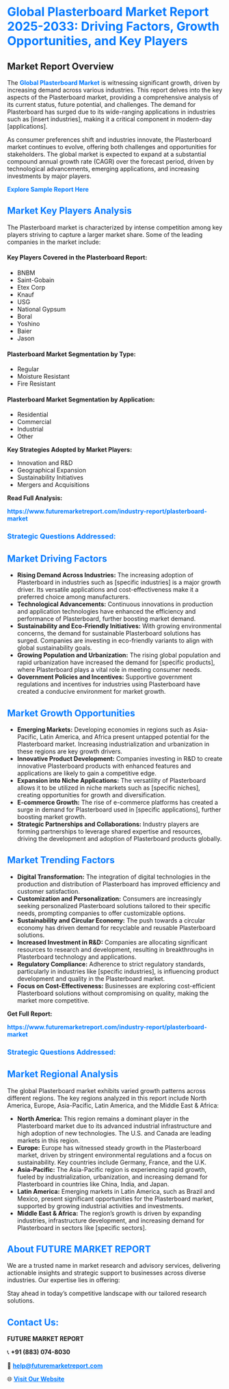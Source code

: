 <h1 style="color: #007BFF;">Global Plasterboard Market Report 2025-2033: Driving Factors, Growth Opportunities, and Key Players</h1>

<section id="overview">
<h2>Market Report Overview</h2>
<p>The <a href="https://www.futuremarketreport.com/industry-report/plasterboard-market" style="color: #007BFF; text-decoration: none;"><strong>Global Plasterboard Market</strong></a> is witnessing significant growth, driven by increasing demand across various industries. This report delves into the key aspects of the Plasterboard market, providing a comprehensive analysis of its current status, future potential, and challenges. The demand for Plasterboard has surged due to its wide-ranging applications in industries such as [insert industries], making it a critical component in modern-day [applications].</p>
<p>As consumer preferences shift and industries innovate, the Plasterboard market continues to evolve, offering both challenges and opportunities for stakeholders. The global market is expected to expand at a substantial compound annual growth rate (CAGR) over the forecast period, driven by technological advancements, emerging applications, and increasing investments by major players.</p>
</section>

<section id="overview">
<p><a href="https://www.futuremarketreport.com/request-sample/reportId=88028" style="color: #007BFF; text-decoration: none;"><strong>Explore Sample Report Here</strong></a></p>
</section>

<section id="key-players">
<h2 style="color: #007BFF;">Market Key Players Analysis</h2>
<p>The Plasterboard market is characterized by intense competition among key players striving to capture a larger market share. Some of the leading companies in the market include:</p>
<h4>Key Players Covered in the Plasterboard Report:</h4>
<ul><li>BNBM</li><li>Saint-Gobain</li><li>Etex Corp</li><li>Knauf</li><li>USG</li><li>National Gypsum</li><li>Boral</li><li>Yoshino</li><li>Baier</li><li>Jason</li></ul>
<h4>Plasterboard Market Segmentation by Type:</h4>
<ul><li>Regular</li><li>Moisture Resistant</li><li>Fire Resistant</li></ul>

<h4>Plasterboard Market Segmentation by Application:</h4>
<ul><li>Residential</li><li>Commercial</li><li>Industrial</li><li>Other</li></ul>
<p><strong>Key Strategies Adopted by Market Players:</strong></p>
<ul>
<li>Innovation and R&D</li>
<li>Geographical Expansion</li>
<li>Sustainability Initiatives</li>
<li>Mergers and Acquisitions</li>
</ul>
</section>

<section>
<p><strong>Read Full Analysis: </strong></p><a href="https://www.futuremarketreport.com/industry-report/plasterboard-market" style="color: #007BFF; text-decoration: none;"><strong>https://www.futuremarketreport.com/industry-report/plasterboard-market</strong></a>
<h3 style="color: #007BFF;">Strategic Questions Addressed:</h3>
</section>

<section id="driving-factors">
<h2 style="color: #007BFF;">Market Driving Factors</h2>
<ul>
<li><strong>Rising Demand Across Industries:</strong> The increasing adoption of Plasterboard in industries such as [specific industries] is a major growth driver. Its versatile applications and cost-effectiveness make it a preferred choice among manufacturers.</li>
<li><strong>Technological Advancements:</strong> Continuous innovations in production and application technologies have enhanced the efficiency and performance of Plasterboard, further boosting market demand.</li>
<li><strong>Sustainability and Eco-Friendly Initiatives:</strong> With growing environmental concerns, the demand for sustainable Plasterboard solutions has surged. Companies are investing in eco-friendly variants to align with global sustainability goals.</li>
<li><strong>Growing Population and Urbanization:</strong> The rising global population and rapid urbanization have increased the demand for [specific products], where Plasterboard plays a vital role in meeting consumer needs.</li>
<li><strong>Government Policies and Incentives:</strong> Supportive government regulations and incentives for industries using Plasterboard have created a conducive environment for market growth.</li>
</ul>
</section>

<section id="growth-opportunities">
<h2 style="color: #007BFF;">Market Growth Opportunities</h2>
<ul>
<li><strong>Emerging Markets:</strong> Developing economies in regions such as Asia-Pacific, Latin America, and Africa present untapped potential for the Plasterboard market. Increasing industrialization and urbanization in these regions are key growth drivers.</li>
<li><strong>Innovative Product Development:</strong> Companies investing in R&D to create innovative Plasterboard products with enhanced features and applications are likely to gain a competitive edge.</li>
<li><strong>Expansion into Niche Applications:</strong> The versatility of Plasterboard allows it to be utilized in niche markets such as [specific niches], creating opportunities for growth and diversification.</li>
<li><strong>E-commerce Growth:</strong> The rise of e-commerce platforms has created a surge in demand for Plasterboard used in [specific applications], further boosting market growth.</li>
<li><strong>Strategic Partnerships and Collaborations:</strong> Industry players are forming partnerships to leverage shared expertise and resources, driving the development and adoption of Plasterboard products globally.</li>
</ul>
</section>

<section id="trending-factors">
<h2 style="color: #007BFF;">Market Trending Factors</h2>
<ul>
<li><strong>Digital Transformation:</strong> The integration of digital technologies in the production and distribution of Plasterboard has improved efficiency and customer satisfaction.</li>
<li><strong>Customization and Personalization:</strong> Consumers are increasingly seeking personalized Plasterboard solutions tailored to their specific needs, prompting companies to offer customizable options.</li>
<li><strong>Sustainability and Circular Economy:</strong> The push towards a circular economy has driven demand for recyclable and reusable Plasterboard solutions.</li>
<li><strong>Increased Investment in R&D:</strong> Companies are allocating significant resources to research and development, resulting in breakthroughs in Plasterboard technology and applications.</li>
<li><strong>Regulatory Compliance:</strong> Adherence to strict regulatory standards, particularly in industries like [specific industries], is influencing product development and quality in the Plasterboard market.</li>
<li><strong>Focus on Cost-Effectiveness:</strong> Businesses are exploring cost-efficient Plasterboard solutions without compromising on quality, making the market more competitive.</li>
</ul>
</section>

<section>
<p><strong>Get Full Report: </strong></p><a href="https://www.futuremarketreport.com/industry-report/plasterboard-market" style="color: #007BFF; text-decoration: none;"><strong>https://www.futuremarketreport.com/industry-report/plasterboard-market</strong></a>
<h3 style="color: #007BFF;">Strategic Questions Addressed:</h3>
</section>


<section id="regional-analysis">
<h2 style="color: #007BFF;">Market Regional Analysis</h2>
<p>The global Plasterboard market exhibits varied growth patterns across different regions. The key regions analyzed in this report include North America, Europe, Asia-Pacific, Latin America, and the Middle East & Africa:</p>
<ul>
<li><strong>North America:</strong> This region remains a dominant player in the Plasterboard market due to its advanced industrial infrastructure and high adoption of new technologies. The U.S. and Canada are leading markets in this region.</li>
<li><strong>Europe:</strong> Europe has witnessed steady growth in the Plasterboard market, driven by stringent environmental regulations and a focus on sustainability. Key countries include Germany, France, and the U.K.</li>
<li><strong>Asia-Pacific:</strong> The Asia-Pacific region is experiencing rapid growth, fueled by industrialization, urbanization, and increasing demand for Plasterboard in countries like China, India, and Japan.</li>
<li><strong>Latin America:</strong> Emerging markets in Latin America, such as Brazil and Mexico, present significant opportunities for the Plasterboard market, supported by growing industrial activities and investments.</li>
<li><strong>Middle East & Africa:</strong> The region’s growth is driven by expanding industries, infrastructure development, and increasing demand for Plasterboard in sectors like [specific sectors].</li>
</ul>
</section>

<footer>
<h2 style="color: #007BFF;">About FUTURE MARKET REPORT</h2>
<p>We are a trusted name in market research and advisory services, delivering actionable insights and strategic support to businesses across diverse industries. Our expertise lies in offering:</p>

<p>Stay ahead in today’s competitive landscape with our tailored research solutions.</p>

<h2 style="color: #007BFF;">Contact Us:</h2>
<p><strong>FUTURE MARKET REPORT</strong></p>
<p>📞 <strong>+91 (883) 074-8030</strong></p>
<p>📧 <strong><a href="mailto:help@futuremarketreport.com" style="color: #007BFF;">help@futuremarketreport.com</a></strong></p>
<p>🌐 <strong><a href="https://www.futuremarketreport.com/" style="color: #007BFF;">Visit Our Website</a></strong></p>
</footer>